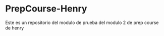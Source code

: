 # PrepCourse-Henry
Este es un repositorio del  modulo de prueba del modulo 2 de prep course de henry

